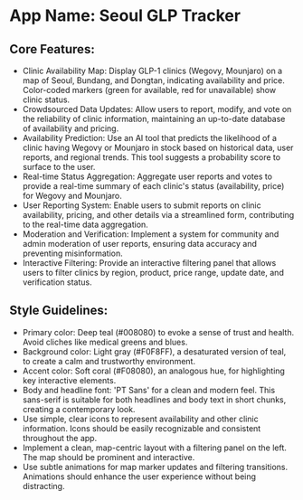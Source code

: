 # **App Name**: Seoul GLP Tracker

## Core Features:

- Clinic Availability Map: Display GLP-1 clinics (Wegovy, Mounjaro) on a map of Seoul, Bundang, and Dongtan, indicating availability and price. Color-coded markers (green for available, red for unavailable) show clinic status.
- Crowdsourced Data Updates: Allow users to report, modify, and vote on the reliability of clinic information, maintaining an up-to-date database of availability and pricing.
- Availability Prediction: Use an AI tool that predicts the likelihood of a clinic having Wegovy or Mounjaro in stock based on historical data, user reports, and regional trends.  This tool suggests a probability score to surface to the user.
- Real-time Status Aggregation: Aggregate user reports and votes to provide a real-time summary of each clinic's status (availability, price) for Wegovy and Mounjaro.
- User Reporting System: Enable users to submit reports on clinic availability, pricing, and other details via a streamlined form, contributing to the real-time data aggregation.
- Moderation and Verification: Implement a system for community and admin moderation of user reports, ensuring data accuracy and preventing misinformation.
- Interactive Filtering: Provide an interactive filtering panel that allows users to filter clinics by region, product, price range, update date, and verification status.

## Style Guidelines:

- Primary color: Deep teal (#008080) to evoke a sense of trust and health. Avoid cliches like medical greens and blues.
- Background color: Light gray (#F0F8FF), a desaturated version of teal, to create a calm and trustworthy environment.
- Accent color: Soft coral (#F08080), an analogous hue, for highlighting key interactive elements.
- Body and headline font: 'PT Sans' for a clean and modern feel. This sans-serif is suitable for both headlines and body text in short chunks, creating a contemporary look.
- Use simple, clear icons to represent availability and other clinic information. Icons should be easily recognizable and consistent throughout the app.
- Implement a clean, map-centric layout with a filtering panel on the left. The map should be prominent and interactive.
- Use subtle animations for map marker updates and filtering transitions. Animations should enhance the user experience without being distracting.